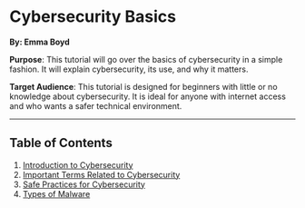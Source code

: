 # Cybersecurity Basics
**By: Emma Boyd**

**Purpose**: This tutorial will go over the basics of cybersecurity in a simple fashion. It will explain cybersecurity, its use, and why it matters.

**Target Audience**: This tutorial is designed for beginners with little or no knowledge about cybersecurity. It is ideal for anyone with internet access and who wants a safer technical environment.

---
## Table of Contents
1. [Introduction to Cybersecurity](introduction.md)
2. [Important Terms Related to Cybersecurity](terms.md)
3. [Safe Practices for Cybersecurity](practice.md)
4. [Types of Malware](malware.md)
